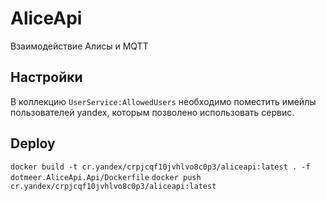 # AliceApi
Взаимодействие Алисы и MQTT

## Настройки
В коллекцию `UserService:AllowedUsers` необходимо поместить имейлы пользователей yandex, которым позволено использовать сервис.

## Deploy
`docker build -t cr.yandex/crpjcqf10jvhlvo8c0p3/aliceapi:latest . -f dotmeer.AliceApi.Api/Dockerfile`
`docker push cr.yandex/crpjcqf10jvhlvo8c0p3/aliceapi:latest`